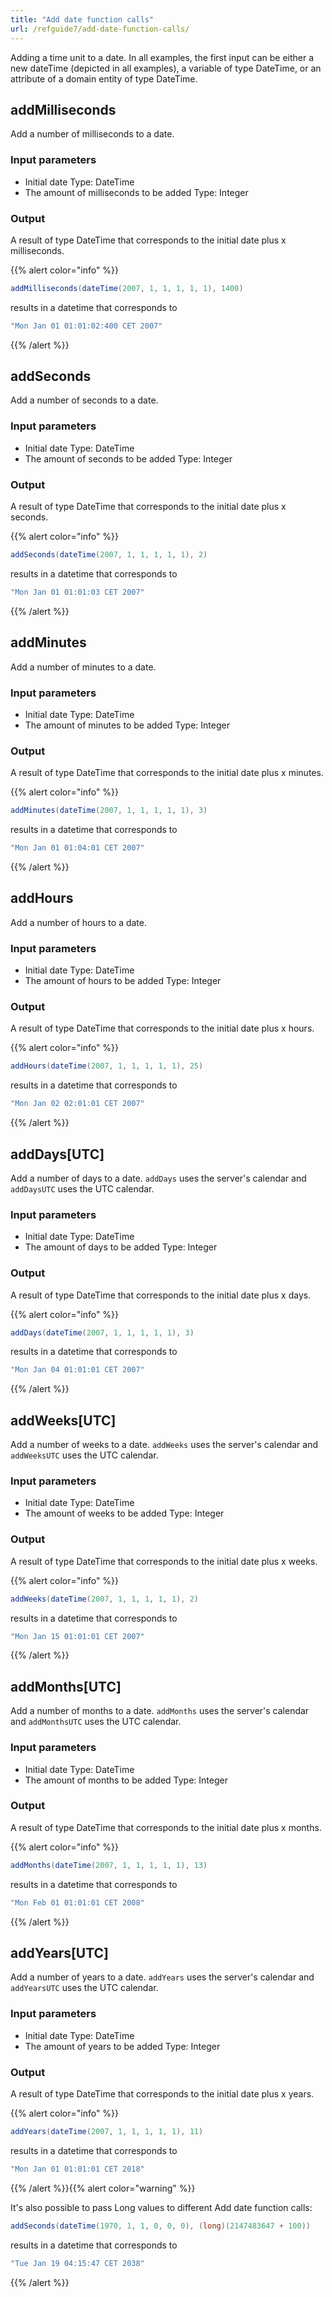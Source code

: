 ```yaml
---
title: "Add date function calls"
url: /refguide7/add-date-function-calls/
---
```



Adding a time unit to a date. In all examples, the first input can be either a new dateTime (depicted in all examples), a variable of type DateTime, or an attribute of a domain entity of type DateTime.

## addMilliseconds

Add a number of milliseconds to a date.

### Input parameters

* Initial date
    Type: DateTime
* The amount of milliseconds to be added
    Type: Integer

### Output

A result of type DateTime that corresponds to the initial date plus x milliseconds.

{{% alert color="info" %}}

```java
addMilliseconds(dateTime(2007, 1, 1, 1, 1, 1), 1400)

```

results in a datetime that corresponds to

```java
"Mon Jan 01 01:01:02:400 CET 2007"

```

{{% /alert %}}

## addSeconds

Add a number of seconds to a date.

### Input parameters

* Initial date
    Type: DateTime
* The amount of seconds to be added
    Type: Integer

### Output

A result of type DateTime that corresponds to the initial date plus x seconds.

{{% alert color="info" %}}

```java
addSeconds(dateTime(2007, 1, 1, 1, 1, 1), 2)

```

results in a datetime that corresponds to

```java
"Mon Jan 01 01:01:03 CET 2007"

```

{{% /alert %}}

## addMinutes

Add a number of minutes to a date.

### Input parameters

* Initial date
    Type: DateTime
* The amount of minutes to be added
    Type: Integer

### Output

A result of type DateTime that corresponds to the initial date plus x minutes.

{{% alert color="info" %}}

```java
addMinutes(dateTime(2007, 1, 1, 1, 1, 1), 3)

```

results in a datetime that corresponds to

```java
"Mon Jan 01 01:04:01 CET 2007"

```

{{% /alert %}}

## addHours

Add a number of hours to a date.

### Input parameters

* Initial date
    Type: DateTime
* The amount of hours to be added
    Type: Integer

### Output

A result of type DateTime that corresponds to the initial date plus x hours.

{{% alert color="info" %}}

```java
addHours(dateTime(2007, 1, 1, 1, 1, 1), 25)

```

results in a datetime that corresponds to

```java
"Mon Jan 02 02:01:01 CET 2007"

```

{{% /alert %}}

## addDays[UTC]

Add a number of days to a date. `addDays` uses the server's calendar and `addDaysUTC` uses the UTC calendar.

### Input parameters

* Initial date
    Type: DateTime
* The amount of days to be added
    Type: Integer

### Output

A result of type DateTime that corresponds to the initial date plus x days.

{{% alert color="info" %}}

```java
addDays(dateTime(2007, 1, 1, 1, 1, 1), 3)

```

results in a datetime that corresponds to

```java
"Mon Jan 04 01:01:01 CET 2007"

```

{{% /alert %}}

## addWeeks[UTC]

Add a number of weeks to a date. `addWeeks` uses the server's calendar and `addWeeksUTC` uses the UTC calendar.

### Input parameters

* Initial date
    Type: DateTime
* The amount of weeks to be added
    Type: Integer

### Output

A result of type DateTime that corresponds to the initial date plus x weeks.

{{% alert color="info" %}}

```java
addWeeks(dateTime(2007, 1, 1, 1, 1, 1), 2)

```

results in a datetime that corresponds to

```java
"Mon Jan 15 01:01:01 CET 2007"

```

{{% /alert %}}

## addMonths[UTC]

Add a number of months to a date. `addMonths` uses the server's calendar and `addMonthsUTC` uses the UTC calendar.

### Input parameters

* Initial date
    Type: DateTime
* The amount of months to be added
    Type: Integer

### Output

A result of type DateTime that corresponds to the initial date plus x months.

{{% alert color="info" %}}

```java
addMonths(dateTime(2007, 1, 1, 1, 1, 1), 13)

```

results in a datetime that corresponds to

```java
"Mon Feb 01 01:01:01 CET 2008"

```

{{% /alert %}}

## addYears[UTC]

Add a number of years to a date. `addYears` uses the server's calendar and `addYearsUTC` uses the UTC calendar.

### Input parameters

* Initial date
    Type: DateTime
* The amount of years to be added
    Type: Integer

### Output

A result of type DateTime that corresponds to the initial date plus x years.

{{% alert color="info" %}}

```java
addYears(dateTime(2007, 1, 1, 1, 1, 1), 11)

```

results in a datetime that corresponds to

```java
"Mon Jan 01 01:01:01 CET 2018"

```

{{% /alert %}}{{% alert color="warning" %}}

It's also possible to pass Long values to different Add date function calls:

```java
addSeconds(dateTime(1970, 1, 1, 0, 0, 0), (long)(2147483647 + 100))
```

results in a datetime that corresponds to

```java
"Tue Jan 19 04:15:47 CET 2038"
```

{{% /alert %}}

